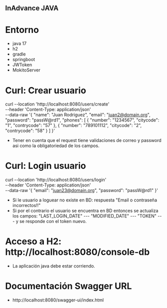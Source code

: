 ## InAdvance  JAVA 

# Entorno
- java 17
- h2
- gradle
- springboot
- JWToken
- MokitoServer


# Curl: Crear usuario

curl --location 'http://localhost:8080/users/create' \
--header 'Content-Type: application/json' \
--data-raw '{
"name": "Juan Rodriguez",
"email": "juan2@domain.org",
"password": "passW@rd1",
"phones": [
{
"number": "1234567",
"citycode": "1",
"contrycode": "57"
},
{
"number": "789101112",
"citycode": "2",
"contrycode": "58"
}
]
}'

- Tener en cuenta que el request tiene validaciones de correo y password asi como la obligatoriedad de los campos.

# Curl: Login usuario

curl --location 'http://localhost:8080/users/login' \
--header 'Content-Type: application/json' \
--data-raw '{
"email": "juan23@domain.org",
"password": "passW@rd1"
}'

- Si le usuario a loguear no existe en BD: respuesta "Email o contraseña incorrectos!!"
- Si por el contrario el usuario se encuentra en BD entonces se actualiza los campos:
  "LAST_LOGIN_DATE" ---
  "MODIFIED_DATE" --- 
  "TOKEN" ---  y se responde con el token nuevo.


# Acceso a H2: http://localhost:8080/console-db

- La aplicación java debe estar corriendo.

# Documentación Swagger URL

- http://localhost:8080/swagger-ui/index.html